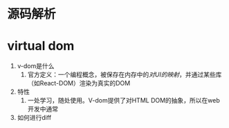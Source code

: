 # 源码解析

# virtual dom
1. v-dom是什么
	1. 官方定义：一个编程概念，被保存在内存中的*对UI的映射*，并通过某些库（如React-DOM）渲染为真实的DOM
2. 特性
	1. 一处学习，随处使用。V-dom提供了对HTML DOM的抽象，所以在web开发中通常 
3. 如何进行diff